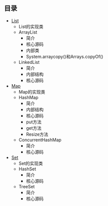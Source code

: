 ## 目录

- [List](List.md)
    - List的实现类
    - ArrayList
        - 简介
        - 核心源码
        - 内部类
        - System.arraycopy()和Arrays.copyOf()
    - LinkedList
        - 简介
        - 内部结构
        - 核心源码
- [Map](Map.md)
    - Map的实现类
    - HashMap
        - 简介
        - 内部结构
        - 核心源码
        - put方法
        - get方法
        - Resize方法
    - ConcurrentHashMap
        - 简介
        - 核心源码
- [Set](Set.md)
    - Set的实现类
    - HashSet
        - 简介
        - 核心源码
    - TreeSet
        - 简介
        - 核心源码